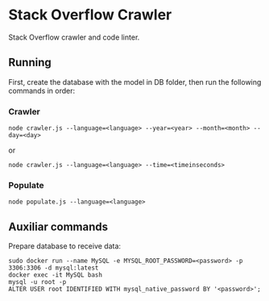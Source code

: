 # Stack Overflow Crawler

Stack Overflow crawler and code linter.

## Running

First, create the database with the model in DB folder, then run the following commands in order:

### Crawler

```
node crawler.js --language=<language> --year=<year> --month=<month> --day=<day>
```

or

```
node crawler.js --language=<language> --time=<timeinseconds>
```

### Populate

```
node populate.js --language=<language>
```

## Auxiliar commands

Prepare database to receive data:

```
sudo docker run --name MySQL -e MYSQL_ROOT_PASSWORD=<password> -p 3306:3306 -d mysql:latest
docker exec -it MySQL bash
mysql -u root -p
ALTER USER root IDENTIFIED WITH mysql_native_password BY '<password>';
```